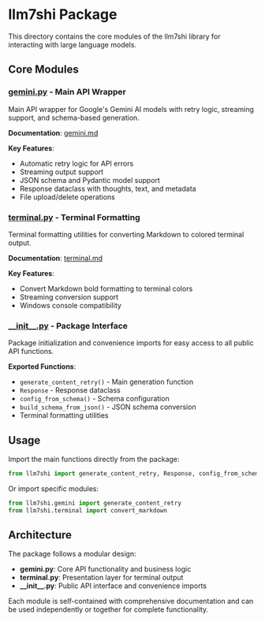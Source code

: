# llm7shi Package

This directory contains the core modules of the llm7shi library for interacting with large language models.

## Core Modules

### [gemini.py](gemini.py) - Main API Wrapper
Main API wrapper for Google's Gemini AI models with retry logic, streaming support, and schema-based generation.

**Documentation**: [gemini.md](gemini.md)

**Key Features**:
- Automatic retry logic for API errors
- Streaming output support
- JSON schema and Pydantic model support
- Response dataclass with thoughts, text, and metadata
- File upload/delete operations

### [terminal.py](terminal.py) - Terminal Formatting
Terminal formatting utilities for converting Markdown to colored terminal output.

**Documentation**: [terminal.md](terminal.md)

**Key Features**:
- Convert Markdown bold formatting to terminal colors
- Streaming conversion support
- Windows console compatibility

### [\_\_init\_\_.py](__init__.py) - Package Interface
Package initialization and convenience imports for easy access to all public API functions.

**Exported Functions**:
- `generate_content_retry()` - Main generation function
- `Response` - Response dataclass
- `config_from_schema()` - Schema configuration
- `build_schema_from_json()` - JSON schema conversion
- Terminal formatting utilities

## Usage

Import the main functions directly from the package:

```python
from llm7shi import generate_content_retry, Response, config_from_schema
```

Or import specific modules:

```python
from llm7shi.gemini import generate_content_retry
from llm7shi.terminal import convert_markdown
```

## Architecture

The package follows a modular design:

- **gemini.py**: Core API functionality and business logic
- **terminal.py**: Presentation layer for terminal output
- **\_\_init\_\_.py**: Public API interface and convenience imports

Each module is self-contained with comprehensive documentation and can be used independently or together for complete functionality.